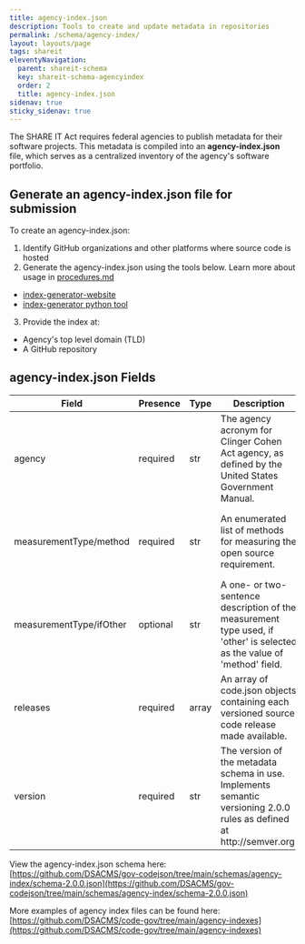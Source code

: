 ```yaml
---
title: agency-index.json
description: Tools to create and update metadata in repositories
permalink: /schema/agency-index/
layout: layouts/page
tags: shareit
eleventyNavigation:
  parent: shareit-schema
  key: shareit-schema-agencyindex
  order: 2
  title: agency-index.json
sidenav: true
sticky_sidenav: true
---
```


The SHARE IT Act requires federal agencies to publish metadata for their software projects. This metadata is compiled into an **agency-index.json** file, which serves as a centralized inventory of the agency's software portfolio.

## Generate an agency-index.json file for submission

To create an agency-index.json:
1. Identify GitHub organizations and other platforms where source code is hosted
2. Generate the agency-index.json using the tools below. Learn more about usage in [procedures.md](https://github.com/DSACMS/gov-codejson/blob/main/docs/procedures.md#generate-an-agency-indexjson-file-for-agencies)
  - [index-generator-website](https://dsacms.github.io/index-generator-website/)
  - [index-generator python tool](https://github.com/DSACMS/codejson-index-generator)
3. Provide the index at:
  - Agency's top level domain (TLD)
  - A GitHub repository

## agency-index.json Fields

<table>
  <thead>
    <tr>
      <th>Field</th>
      <th>Presence</th>
      <th>Type</th>
      <th>Description</th>
      <th>Options/Examples</th>
    </tr>
  </thead>
  <tbody>
    <tr>
      <td>agency</td>
      <td>required</td>
      <td>str</td>
      <td>The agency acronym for Clinger Cohen Act agency, as defined by the United States Government Manual.</td>
      <td></td>
    </tr>
    <tr>
      <td>measurementType/method</td>
      <td>required</td>
      <td>str</td>
      <td>An enumerated list of methods for measuring the open source requirement.</td>
      <td>
        - linesOfCode<br>
        - modules<br>
        - cost<br>
        - projects<br>
        - systems<br>
        - other<br>
      </td>
    </tr>
    <tr>
      <td>measurementType/ifOther</td>
      <td>optional</td>
      <td>str</td>
      <td>A one- or two- sentence description of the measurement type used, if 'other' is selected as the value of 'method' field.</td>
      <td></td>
    </tr>
    <tr>
      <td>releases</td>
      <td>required</td>
      <td>array</td>
      <td>An array of code.json objects containing each versioned source code release made available. </td>
      <td></td>
    </tr>
    <tr>
      <td>version</td>
      <td>required</td>
      <td>str</td>
      <td>The version of the metadata schema in use. Implements semantic versioning 2.0.0 rules as defined at http://semver.org.</td>
      <td></td>
    </tr>
  <tbody>
</table>

View the agency-index.json schema here: [https://github.com/DSACMS/gov-codejson/tree/main/schemas/agency-index/schema-2.0.0.json](https://github.com/DSACMS/gov-codejson/tree/main/schemas/agency-index/schema-2.0.0.json)

More examples of agency index files can be found here: [https://github.com/DSACMS/code-gov/tree/main/agency-indexes](https://github.com/DSACMS/code-gov/tree/main/agency-indexes)